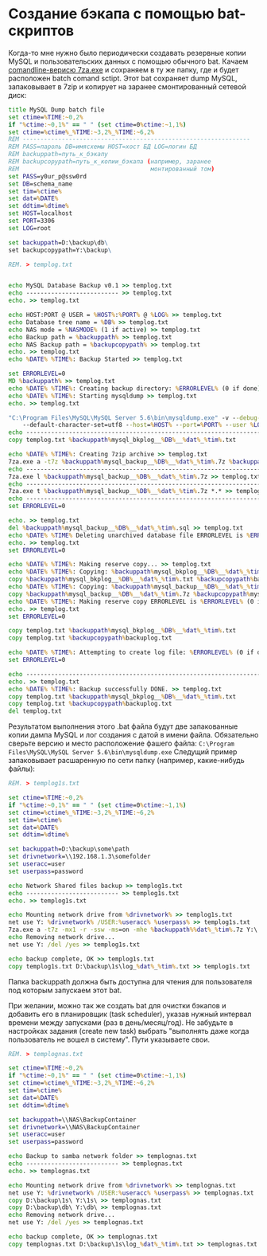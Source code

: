 # Создание бэкапа с помощью bat-скриптов

Когда-то мне нужно было периодически создавать резервные копии MySQL и пользовательских данных с помощью обычного bat. Качаем [comandline-верисю 7za.exe](https://medium.com/r/?url=http%3A%2F%2Fwww.7-zip.org%2Fdownload.html) и сохраняем в ту же папку, где и будет расположен batch comand sctipt. Этот bat сохраняет dump MySQL, запаковывает в 7zip и копирует на заранее смонтированный сетевой диск:

```bat
title MySQL Dump batch file
set ctime=%TIME:~0,2%
if "%ctime:~0,1%" == " " (set ctime=0%ctime:~1,1%) 
set ctime=%ctime%_%TIME:~3,2%_%TIME:~6,2%
REM ----------------------------------------------------------------
REM PASS=пароль DB=имясхемы HOST=хост БД LOG=логин БД
REM backuppath=путь_к_бэкапу
REM backupcopypath=путь_к_копии_бэкапа (например, заранее
REM                                     монтированный том)
set PASS=y0ur_p@ssw0rd
set DB=schema_name
set tim=%ctime%
set dat=%DATE%
set ddtim=%dtime%
set HOST=localhost
set PORT=3306
set LOG=root

set backuppath=D:\backup\db\
set backupcopypath=Y:\backup\

REM. > templog.txt


echo MySQL Database Backup v0.1 >> templog.txt
echo -------------------------- >> templog.txt
echo. >> templog.txt

echo HOST:PORT @ USER = %HOST%:%PORT% @ %LOG% >> templog.txt
echo Database tree name = %DB% >> templog.txt
echo NAS mode = %NASMODE% (1 if active) >> templog.txt
echo Backup path = %backuppath% >> templog.txt
echo NAS Backup path = %backupcopypath% >> templog.txt
echo. >> templog.txt
echo %DATE% %TIME%: Backup Started >> templog.txt

set ERRORLEVEL=0
MD %backuppath% >> templog.txt
echo %DATE% %TIME%: Creating backup directory: %ERRORLEVEL% (0 if done) >> templog.txt
echo %DATE% %TIME%: Starting mysqldump >> templog.txt
echo. >> templog.txt

"C:\Program Files\MySQL\MySQL Server 5.6\bin\mysqldump.exe" -v --debug-info=TRUE --log-error=templog.txt ^
    --default-character-set=utf8 --host=%HOST% --port=%PORT% --user %LOG% --password=%PASS% %DB% > %backuppath%mysql_backup__%DB%__%dat%_%tim%.sql
echo ------------------------------------------------------------------------------ >> templog.txt
copy templog.txt %backuppath%mysql_bkplog__%DB%__%dat%_%tim%.txt

echo %DATE% %TIME%: Creating 7zip archive >> templog.txt
7za.exe a -t7z %backuppath%mysql_backup__%DB%__%dat%_%tim%.7z %backuppath%mysql_backup__%DB%__%dat%_%tim%.sql >> templog.txt
echo ------------------------------------------------------------------------------ >> templog.txt
7za.exe l %backuppath%mysql_backup__%DB%__%dat%_%tim%.7z >> templog.txt
echo ------------------------------------------------------------------------------ >> templog.txt
7za.exe t %backuppath%mysql_backup__%DB%__%dat%_%tim%.7z *.* >> templog.txt
echo ------------------------------------------------------------------------------ >> templog.txt
set ERRORLEVEL=0

echo. >> templog.txt
del %backuppath%mysql_backup__%DB%__%dat%_%tim%.sql >> templog.txt
echo %DATE% %TIME% Deleting unarchived database file ERRORLEVEL is %ERRORLEVEL% (0 if done) >> templog.txt
echo. >> templog.txt
set ERRORLEVEL=0

echo %DATE% %TIME%: Making reserve copy... >> templog.txt
echo %DATE% %TIME%: Copying: %backuppath%mysql_bkplog__%DB%__%dat%_%tim%.txt TO: %backupcopypath%backuplog.txt >> templog.txt
copy %backuppath%mysql_bkplog__%DB%__%dat%_%tim%.txt %backupcopypath%backuplog.txt  >> templog.txt
echo %DATE% %TIME%: Copying: %backuppath%mysql_backup__%DB%__%dat%_%tim%.7z TO: %backupcopypath%mysql_backup.7z >> templog.txt
copy %backuppath%mysql_backup__%DB%__%dat%_%tim%.7z %backupcopypath%mysql_backup.7z >> templog.txt
echo %DATE% %TIME%: Making reserve copy ERRORLEVEL is %ERRORLEVEL% (0 if done) >> templog.txt
echo. >> templog.txt
set ERRORLEVEL=0

copy templog.txt %backuppath%mysql_bkplog__%DB%__%dat%_%tim%.txt
copy templog.txt %backupcopypath%backuplog.txt

echo %DATE% %TIME%: Attempting to create log file: %ERRORLEVEL% (0 if done) >> templog.txt
set ERRORLEVEL=0

echo ------------------------------------------------------------------------------ >> templog.txt
echo. >> templog.txt
echo %DATE% %TIME%: Backup successfully DONE. >> templog.txt
copy templog.txt %backuppath%mysql_bkplog__%DB%__%dat%_%tim%.txt
copy templog.txt %backupcopypath%backuplog.txt
del templog.txt
```
Результатом выполнения этого .bat файла будут две запакованные копии дампа MySQL и лог создания с датой в имени файла. Обязательно сверьте версию и место расположение фашего файла: `C:\Program Files\MySQL\MySQL Server 5.6\bin\mysqldump.exe`
Следущий пример запаковывает расшаренную по сети папку (например, какие-нибудь файлы):
```bat
REM. > templog1s.txt

set ctime=%TIME:~0,2%
if "%ctime:~0,1%" == " " (set ctime=0%ctime:~1,1%) 
set ctime=%ctime%_%TIME:~3,2%_%TIME:~6,2%
set tim=%ctime%
set dat=%DATE%
set ddtim=%dtime%

set backuppath=D:\backup\some\path
set drivnetwork=\\192.168.1.3\somefolder
set useracc=user
set userpass=password

echo Network Shared files backup >> templog1s.txt
echo -------------------------- >> templog1s.txt
echo. >> templog1s.txt

echo Mounting network drive from %drivnetwork% >> templog1s.txt
net use Y: %drivnetwork% /USER:%useracc% %userpass% >> templog1s.txt
7za.exe a -t7z -mx1 -r -ssw -ms=on -mhe %backuppath%%dat%_%tim%.7z Y:\ >> templog1s.txt
echo Removing network drive...
net use Y: /del /yes >> templog1s.txt

echo backup complete, OK >> templog1s.txt
copy templog1s.txt D:\backup\1s\log_%dat%_%tim%.txt >> templog1s.txt
```
Папка backuppath должна быть доступна для чтения для пользователя под которым запускаем этот bat.

При желании, можно так же создать bat для очистки бэкапов и добавить его в планировщик (task scheduler), указав нужный интервал времени между запусками (раз в день/месяц/год). Не забудьте в настройках задания (create new task) выбрать "выполнять даже когда пользователь не вошел в систему". Пути указываете свои.
```bat
REM. > templognas.txt

set ctime=%TIME:~0,2%
if "%ctime:~0,1%" == " " (set ctime=0%ctime:~1,1%) 
set ctime=%ctime%_%TIME:~3,2%_%TIME:~6,2%
set tim=%ctime%
set dat=%DATE%
set ddtim=%dtime%

set backuppath=\\NAS\BackupContainer
set drivnetwork=\\NAS\BackupContainer
set useracc=user
set userpass=password

echo Backup to samba network folder >> templognas.txt
echo -------------------------- >> templognas.txt
echo. >> templognas.txt

echo Mounting network drive from %drivnetwork% >> templognas.txt
net use Y: %drivnetwork% /USER:%useracc% %userpass% >> templognas.txt
copy D:\backup\1s\ Y:\1s\ >> templognas.txt
copy D:\backup\db\ Y:\db\ >> templognas.txt
echo Removing network drive...
net use Y: /del /yes >> templognas.txt

echo backup complete, OK >> templognas.txt
copy templognas.txt D:\backup\1s\log_%dat%_%tim%.txt >> templognas.txt
```
